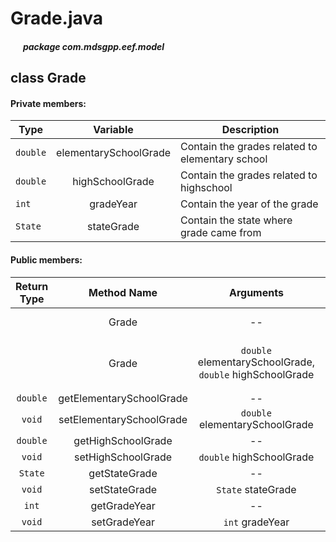 # Grade.java

##### &nbsp;&nbsp;&nbsp;&nbsp;&nbsp;&nbsp;package com.mdsgpp.eef.model

## class Grade

#### Private members:

| Type     |        Variable       | Description|
|----------|:---------------------:|------------|
| `double` | elementarySchoolGrade |Contain the grades related to elementary school|
| `double` |    highSchoolGrade    |Contain the grades related to highschool|
| `int`    |       gradeYear       |Contain the year of the grade|
| `State`  |         stateGrade    |Contain the state where grade came from|

#### Public members:

| Return Type |        Method Name       |                         Arguments                        |                Description                |
|:-----------:|:------------------------:|:--------------------------------------------------------:|:-----------------------------------------:|
|             |           Grade          |                            --                            |            Standard constructor           |
|             |           Grade          | `double` elementarySchoolGrade, `double` highSchoolGrade | Constructor with initialization arguments |
|   `double`  | getElementarySchoolGrade |                            --                            |                                           |
|    `void`   | setElementarySchoolGrade |              `double` elementarySchoolGrade              |                                           |
|   `double`  |    getHighSchoolGrade    |                            --                            |                                           |
|    `void`   |    setHighSchoolGrade    |                 `double` highSchoolGrade                 |                                           |
|   `State`   |       getStateGrade      |                            --                            |                                           |
|    `void`   |       setStateGrade      |                    `State` stateGrade                    |                                           |
|    `int`    |       getGradeYear       |                            --                            |                                           |
|    `void`   |       setGradeYear       |                      `int` gradeYear                     |                                           |

